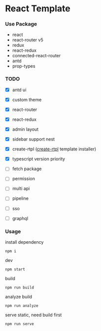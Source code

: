 # React Template

### Use Package

- react
- react-router v5
- redux
- react-redux
- connected-react-router
- antd
- prop-types


### TODO
- [x] antd ui
- [x] custom theme
- [x] react-router
- [x] react-redux
- [x] admin layout
- [x] sidebar support nest
- [x] create-rtpl ([create-rtpl](https://github.com/kingzez/create-rtpl) template installer)
- [x] typescript version priority
- [ ] fetch package
- [ ] permission
- [ ] multi api
- [ ] pipeline
- [ ] sso
- [ ] graphql


### Usage

install dependency
```shell
npm i
```

dev
```shell
npm start
```

build
```shell
npm run build
```

analyze build
```shell
npm run analyze
```

serve static, need build first
```shell
npm run serve
```